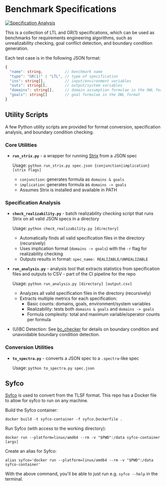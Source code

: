 # Benchmark Specifications
[![Specification Analysis](https://img.shields.io/badge/Specification%20Analysis-Up--to--date-brightgreen?logo=github)](https://github.com/alexanderbira/benchmark-specs/actions/workflows/analysis.yml)

This is a collection of LTL and GR(1) specifications, which can be used as benchmarks for requirements engineering algorithms, such as unrealizability checking, goal conflict detection, and boundary condition generation.

Each test case is in the following JSON format:
```typescript
{
  "name": string,          // benchmark name
  "type": "GR(1)" | "LTL", // type of specification
  "ins": string[],         // input/environment variables
  "outs": string[],        // output/system variables
  "domains": string[],     // domain assumption formulae in the OWL format (https://gitlab.lrz.de/i7/owl/-/blob/main/doc/FORMATS.md)
  "goals": string[]        // goal formulae in the OWL format
}
```

## Utility Scripts
A few Python utility scripts are provided for format conversion, specification analysis, and boundary condition checking.

### Core Utilities

- **`run_strix.py`** - a wrapper for running [Strix](https://github.com/meyerphi/strix) from a JSON spec
  
  Usage: `python run_strix.py spec.json {conjunction|implication} [strix flags]`
  
  - `conjunction`: generates formula as `domains & goals`
  - `implication`: generates formula as `domains -> goals`
  - Assumes Strix is installed and available in PATH

### Specification Analysis

- **`check_realizability.py`** - batch realizability checking script that runs Strix on all valid JSON specs in a directory
  
  Usage: `python check_realizability.py [directory]`
  
  - Automatically finds all valid specification files in the directory (recursively)
  - Uses implication format (`domains -> goals`) with the `-r` flag for realizability checking
  - Outputs results in format: `spec_name: REALIZABLE/UNREALIZABLE`


- **`run_analysis.py`** - analysis tool that extracts statistics from specification files and outputs to CSV - part of the CI pipeline for the repo
  
  Usage: `python run_analysis.py [directory] [output.csv]`
  
  - Analyzes all valid specification files in the directory (recursively)
  - Extracts multiple metrics for each specification:
    - Basic counts: domains, goals, environment/system variables
    - Realizability: tests both `domains & goals` and `domains -> goals`
    - Formula complexity: total and maximum variable/operator counts per formula


- (U)BC Detection: See [bc_checker](bc_checker/README.md) for details on boundary condition and unavoidable boundary condition detection.
### Conversion Utilities

- **`to_spectra.py`** - converts a JSON spec to a `.spectra`-like spec
  
  Usage: `python to_spectra.py spec.json`

## Syfco
[Syfco](https://github.com/reactive-systems/syfco) is used to convert from the TLSF format. This repo has a Docker file to allow for syfco to run on any machine.

Build the Syfco container:
```shell
docker build -t syfco-container -f syfco.Dockerfile .
```

Run Syfco (with access to the working directory):
```shell
docker run --platform=linux/amd64 --rm -v "$PWD":/data syfco-container [args]
```

Create an alias for Syfco:
```shell
alias syfco='docker run --platform=linux/amd64 --rm -v "$PWD":/data syfco-container'
```
With the above command, you'll be able to just run e.g. `syfco --help` in the terminal.